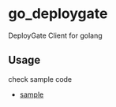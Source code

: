 # go_deploygate
DeployGate Client for golang

## Usage

check sample code

- [sample](./sample/main.go)
